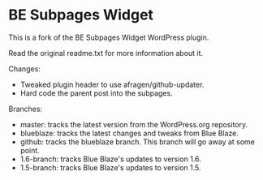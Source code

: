 BE Subpages Widget
=======================

This is a fork of the BE Subpages Widget WordPress plugin.

Read the original readme.txt for more information about it.

Changes:
* Tweaked plugin header to use afragen/github-updater.
* Hard code the parent post into the subpages.

Branches:
* master:     tracks the latest version from the WordPress.org repository.
* blueblaze:  tracks the latest changes and tweaks from Blue Blaze.
* github:     tracks the blueblaze branch.  This branch will go away at some point.
* 1.6-branch: tracks Blue Blaze's updates to version 1.6.
* 1.5-branch: tracks Blue Blaze's updates to version 1.5.